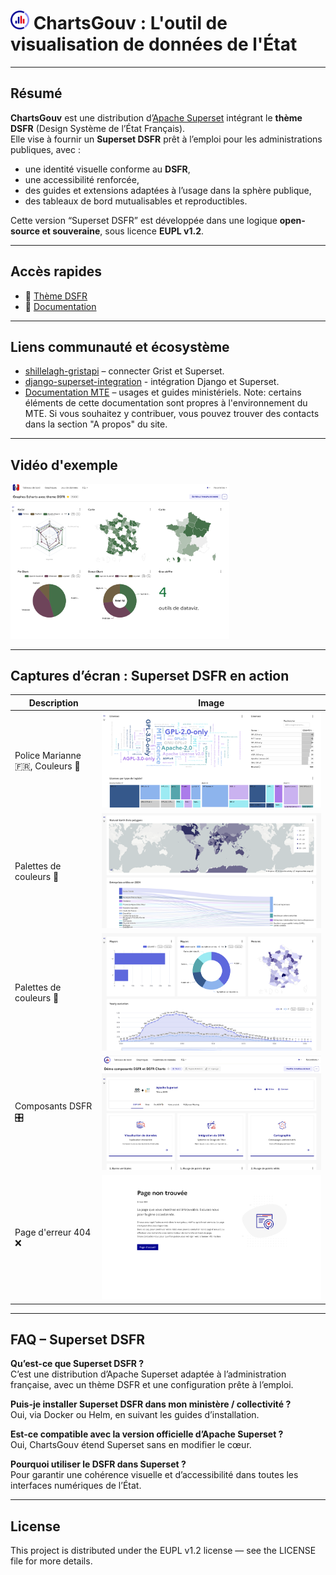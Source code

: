 # <img src="./images/logo.png" width="30"> ChartsGouv : L'outil de visualisation de données de l'État  

---

## Résumé

**ChartsGouv** est une distribution d’[Apache Superset](https://superset.apache.org/) intégrant le **thème DSFR** (Design Système de l’État Français).  
Elle vise à fournir un **Superset DSFR** prêt à l’emploi pour les administrations publiques, avec :

- une identité visuelle conforme au **DSFR**,  
- une accessibilité renforcée,  
- des guides et extensions adaptées à l’usage dans la sphère publique,  
- des tableaux de bord mutualisables et reproductibles.  

Cette version “Superset DSFR” est développée dans une logique **open-source et souveraine**, sous licence **EUPL v1.2**.

---

## Accès rapides
- :art: [Thème DSFR](./superset-dsfr/)
- :green_book: [Documentation](./docs/)

---

## Liens communauté et écosystème

- [shillelagh-gristapi](https://github.com/qleroy/shillelagh-gristapi) – connecter Grist et Superset.  
- [django-superset-integration](https://github.com/B-Alica/django-superset-integration) - intégration Django et Superset.
- [Documentation MTE](https://snum.gitlab-pages.din.developpement-durable.gouv.fr) – usages et guides ministériels.  Note: certains éléments de cette documentation sont propres à l'environnement du MTE. Si vous souhaitez y contribuer, vous pouvez trouver des contacts dans la section "A propos" du site.

---


## Vidéo d'exemple

<a href="https://www.youtube.com/watch?v=0o1JbSbwoM8" title="Regarder sur YouTube">
    <img src="./images/screenshots/demo_graphes_echarts.png" width="350" alt="Regarder sur YouTube">
</a>

---

## Captures d’écran : Superset DSFR en action

| Description | Image |
| --- | --- |
|Police Marianne :fr:, Couleurs :art:|![sill](/images/screenshots/sill.png)|
|Palettes de couleurs :art:|![dsfr1](/images/screenshots/dsfr1.png)|
|Palettes de couleurs :art:|![dsfr1](/images/screenshots/dsfr2.png)|
|Composants DSFR :control_knobs:|![dsfr2](/images/screenshots/composants_dsfr.png)|
|Page d'erreur 404 :x:|![error404](/images/screenshots/error404.png)|

---

## FAQ – Superset DSFR

**Qu’est-ce que Superset DSFR ?**  
C’est une distribution d’Apache Superset adaptée à l’administration française, avec un thème DSFR et une configuration prête à l’emploi.

**Puis-je installer Superset DSFR dans mon ministère / collectivité ?**  
Oui, via Docker ou Helm, en suivant les guides d’installation.

**Est-ce compatible avec la version officielle d’Apache Superset ?**  
Oui, ChartsGouv étend Superset sans en modifier le cœur.

**Pourquoi utiliser le DSFR dans Superset ?**  
Pour garantir une cohérence visuelle et d’accessibilité dans toutes les interfaces numériques de l’État.

---

## License
This project is distributed under the EUPL v1.2 license — see the LICENSE file for more details.
